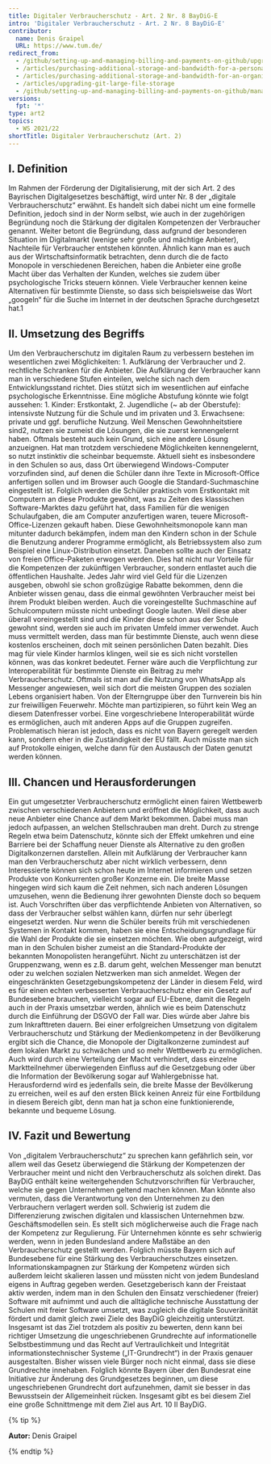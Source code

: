 ```yaml
---
title: Digitaler Verbraucherschutz - Art. 2 Nr. 8 BayDiG-E
intro: 'Digitaler Verbraucherschutz - Art. 2 Nr. 8 BayDiG-E'
contributor:
  name: Denis Graipel
  URL: https://www.tum.de/
redirect_from:
  - /github/setting-up-and-managing-billing-and-payments-on-github/upgrading-git-large-file-storage
  - /articles/purchasing-additional-storage-and-bandwidth-for-a-personal-account/
  - /articles/purchasing-additional-storage-and-bandwidth-for-an-organization/
  - /articles/upgrading-git-large-file-storage
  - /github/setting-up-and-managing-billing-and-payments-on-github/managing-billing-for-git-large-file-storage/upgrading-git-large-file-storage
versions:
  fpt: '*'
type: art2
topics:
  - WS 2021/22
shortTitle: Digitaler Verbraucherschutz (Art. 2)
---
```



## I. Definition

Im Rahmen der Förderung der Digitalisierung, mit der sich Art. 2 des Bayrischen Digitalgesetzes beschäftigt, wird unter Nr. 8 der „digitale Verbraucherschutz“ erwähnt. Es handelt sich dabei nicht um eine formelle Definition, jedoch sind in der Norm selbst, wie auch in der zugehörigen Begründung noch die Stärkung der digitalen Kompetenzen der Verbraucher genannt. Weiter betont die Begründung, dass aufgrund der besonderen Situation im Digitalmarkt (wenige sehr große und mächtige Anbieter), Nachteile für Verbraucher entstehen könnten. Ähnlich kann man es auch aus der Wirtschaftsinformatik betrachten, denn durch die de facto Monopole in verschiedenen Bereichen, haben die Anbieter eine große Macht über das Verhalten der Kunden, welches sie zudem über psychologische Tricks steuern können. Viele Verbraucher kennen keine Alternativen für bestimmte Dienste, so dass sich beispielsweise das Wort „googeln“ für die Suche im Internet in der deutschen Sprache durchgesetzt hat.1

## II. Umsetzung des Begriffs

Um den Verbraucherschutz im digitalen Raum zu verbessern bestehen im wesentlichen zwei Möglichkeiten: 1. Aufklärung der Verbraucher und 2. rechtliche Schranken für die Anbieter. Die Aufklärung der Verbraucher kann man in verschiedene Stufen einteilen, welche sich nach dem Entwicklungsstand richtet. Dies stützt sich im wesentlichen auf einfache psychologische Erkenntnisse. Eine mögliche Abstufung könnte wie folgt aussehen: 1. Kinder: Erstkontakt, 2. Jugendliche (~ ab der Oberstufe): intensivste Nutzung für die Schule und im privaten und 3. Erwachsene: private und ggf. berufliche Nutzung. Weil Menschen Gewohnheitstiere sind2, nutzen sie zumeist die Lösungen, die sie zuerst kennengelernt haben. Oftmals besteht auch kein Grund, sich eine andere Lösung anzueignen. Hat man trotzdem verschiedene Möglichkeiten kennengelernt, so nutzt instinktiv die scheinbar bequemste. Aktuell sieht es insbesondere in den Schulen so aus, dass Ort überwiegend Windows-Computer vorzufinden sind, auf denen die Schüler dann ihre Texte in Microsoft-Office anfertigen sollen und im Browser auch Google die Standard-Suchmaschine eingestellt ist. Folglich werden die Schüler praktisch vom Erstkontakt mit Computern an diese Produkte gewöhnt, was zu Zeiten des klassischen Software-Marktes dazu geführt hat, dass Familien für die wenigen Schulaufgaben, die am Computer anzufertigen waren, teuere Microsoft-Office-Lizenzen gekauft haben. Diese Gewohnheitsmonopole kann man mitunter dadurch bekämpfen, indem man den Kindern schon in der Schule die Benutzung anderer Programme ermöglicht, als Betriebssystem also zum Beispiel eine Linux-Distribution einsetzt. Daneben sollte auch der Einsatz von freien Office-Paketen erwogen werden. Dies hat nicht nur Vorteile für die Kompetenzen der zukünftigen Verbraucher, sondern entlastet auch die öffentlichen Haushalte. Jedes Jahr wird viel Geld für die Lizenzen ausgeben, obwohl sie schon großzügige Rabatte bekommen, denn die Anbieter wissen genau, dass die einmal gewöhnten Verbraucher meist bei ihrem Produkt bleiben werden. Auch die voreingestellte Suchmaschine auf Schulcomputern müsste nicht unbedingt Google lauten. Weil diese aber überall voreingestellt sind und die Kinder diese schon aus der Schule gewohnt sind, werden sie auch im privaten Umfeld immer verwendet. Auch muss vermittelt werden, dass man für bestimmte Dienste, auch wenn diese kostenlos erscheinen, doch mit seinen persönlichen Daten bezahlt. Dies mag für viele Kinder harmlos klingen, weil sie es sich nicht vorstellen können, was das konkret bedeutet. Ferner wäre auch die Verpflichtung zur Interoperabilität für bestimmte Dienste ein Beitrag zu mehr Verbraucherschutz. Oftmals ist man auf die Nutzung von WhatsApp als Messenger angewiesen, weil sich dort die meisten Gruppen des sozialen Lebens organisiert haben. Von der Elterngruppe über den Turnverein bis hin zur freiwilligen Feuerwehr. Möchte man partizipieren, so führt kein Weg an diesem Datenfresser vorbei. Eine vorgeschriebene Interoperabilität würde es ermöglichen, auch mit anderen Apps auf die Gruppen zugreifen. Problematisch hieran ist jedoch, dass es nicht von Bayern geregelt werden kann, sondern eher in die Zuständigkeit der EU fällt. Auch müsste man sich auf Protokolle einigen, welche dann für den Austausch der Daten genutzt werden können.

## III. Chancen und Herausforderungen

Ein gut umgesetzter Verbraucherschutz ermöglicht einen fairen Wettbewerb zwischen verschiedenen Anbietern und eröffnet die Möglichkeit, dass auch neue Anbieter eine Chance auf dem Markt bekommen. Dabei muss man jedoch aufpassen, an welchen Stellschrauben man dreht. Durch zu strenge Regeln etwa beim Datenschutz, könnte sich der Effekt umkehren und eine Barriere bei der Schaffung neuer Dienste als Alternative zu den großen Digitalkonzernen darstellen. Allein mit Aufklärung der Verbraucher kann man den Verbraucherschutz aber nicht wirklich verbessern, denn Interessierte können sich schon heute im Internet informieren und setzen Produkte von Konkurrenten großer Konzerne ein. Die breite Masse hingegen wird sich kaum die Zeit nehmen, sich nach anderen Lösungen umzusehen, wenn die Bedienung ihrer gewohnten Dienste doch so bequem ist. Auch Vorschriften über das verpflichtende Anbieten von Alternativen, so dass der Verbraucher selbst wählen kann, dürfen nur sehr überlegt eingesetzt werden. Nur wenn die Schüler bereits früh mit verschiedenen Systemen in Kontakt kommen, haben sie eine Entscheidungsgrundlage für die Wahl der Produkte die sie einsetzen möchten. Wie oben aufgezeigt, wird man in den Schulen bisher zumeist an die Standard-Produkte der bekannten Monopolisten herangeführt. Nicht zu unterschätzen ist der Gruppenzwang, wenn es z.B. darum geht, welchen Messenger man benutzt oder zu welchen sozialen Netzwerken man sich anmeldet. Wegen der eingeschränkten Gesetzgebungskompetenz der Länder in diesem Feld, wird es für einen echten verbesserten Verbraucherschutz eher ein Gesetz auf Bundesebene brauchen, vielleicht sogar auf EU-Ebene, damit die Regeln auch in der Praxis umsetzbar werden, ähnlich wie es beim Datenschutz durch die Einführung der DSGVO der Fall war. Dies würde aber Jahre bis zum Inkrafttreten dauern. Bei einer erfolgreichen Umsetzung von digitalem Verbraucherschutz und Stärkung der Medienkompetenz in der Bevölkerung ergibt sich die Chance, die Monopole der Digitalkonzerne zumindest auf dem lokalen Markt zu schwächen und so mehr Wettbewerb zu ermöglichen. Auch wird durch eine Verteilung der Macht verhindert, dass einzelne Marktteilnehmer überwiegenden Einfluss auf die Gesetzgebung oder über die Information der Bevölkerung sogar auf Wahlergebnisse hat. Herausfordernd wird es jedenfalls sein, die breite Masse der Bevölkerung zu erreichen, weil es auf den ersten Blick keinen Anreiz für eine Fortbildung in diesem Bereich gibt, denn man hat ja schon eine funktionierende, bekannte und bequeme Lösung.

## IV. Fazit und Bewertung

Von „digitalem Verbraucherschutz“ zu sprechen kann gefährlich sein, vor allem weil das Gesetz überwiegend die Stärkung der Kompetenzen der Verbraucher meint und nicht den Verbraucherschutz als solchen direkt. Das BayDiG enthält keine weitergehenden Schutzvorschriften für Verbraucher, welche sie gegen Unternehmen geltend machen können. Man könnte also vermuten, dass die Verantwortung von den Unternehmen zu den Verbrauchern verlagert werden soll. Schwierig ist zudem die Differenzierung zwischen digitalen und klassischen Unternehmen bzw. Geschäftsmodellen sein. Es stellt sich möglicherweise auch die Frage nach der Kompetenz zur Regulierung. Für Unternehmen könnte es sehr schwierig werden, wenn in jeden Bundesland andere Maßstäbe an den Verbraucherschutz gestellt werden. Folglich müsste Bayern sich auf Bundesebene für eine Stärkung des Verbraucherschutzes einsetzen. Informationskampagnen zur Stärkung der Kompetenz würden sich außerdem leicht skalieren lassen und müssten nicht von jedem Bundesland eigens in Auftrag gegeben werden. Gesetzgeberisch kann der Freistaat aktiv werden, indem man in den Schulen den Einsatz verschiedener (freier) Software mit aufnimmt und auch die alltägliche technische Ausstattung der Schulen mit freier Software umsetzt, was zugleich die digitale Souveränität fördert und damit gleich zwei Ziele des BayDiG gleichzeitig unterstützt. Insgesamt ist das Ziel trotzdem als positiv zu bewerten, denn kann bei richtiger Umsetzung die ungeschriebenen Grundrechte auf informationelle Selbstbestimmung und das Recht auf Vertraulichkeit und Integrität informationstechnischer Systeme („IT-Grundrecht“) in der Praxis genauer ausgestalten. Bisher wissen viele Bürger noch nicht einmal, dass sie diese Grundrechte innehaben. Folglich könnte Bayern über den Bundesrat eine Initiative zur Änderung des Grundgesetzes beginnen, um diese ungeschriebenen Grundrecht dort aufzunehmen, damit sie besser in das Bewusstsein der Allgemeinheit rücken. Insgesamt gibt es bei diesem Ziel eine große Schnittmenge mit dem Ziel aus Art. 10 II BayDiG.


{% tip %}

**Autor:** Denis Graipel

{% endtip %}
